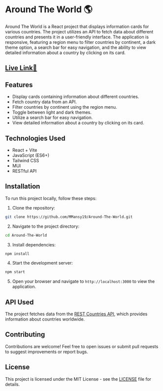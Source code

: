 
# Around The World 🌎


Around The World is a React project that displays information cards for various countries. The project utilizes an API to fetch data about different countries and presents it in a user-friendly interface. The application is responsive, featuring a region menu to filter countries by continent, a dark theme option, a search bar for easy navigation, and the ability to view detailed information about a country by clicking on its card.

## [Live Link🌟](https://around-the-world-mansy.vercel.app/)

## Features

- Display cards containing information about different countries.
- Fetch country data from an API.
- Filter countries by continent using the region menu.
- Toggle between light and dark themes.
- Utilize a search bar for easy navigation.
- View detailed information about a country by clicking on its card.

## Technologies Used

- React + Vite
- JavaScript (ES6+)
- Tailwind CSS
- MUI
- RESTful API

## Installation

To run this project locally, follow these steps:

1. Clone the repository:

```bash
git clone https://github.com/MMansy19/Around-The-World.git
```

2. Navigate to the project directory:

```bash
cd Around-The-World
```

3. Install dependencies:

```bash
npm install
```

4. Start the development server:

```bash
npm start
```

5. Open your browser and navigate to `http://localhost:3000` to view the application.

## API Used

The project fetches data from the [REST Countries API](https://restcountries.com/), which provides information about countries worldwide.

## Contributing

Contributions are welcome! Feel free to open issues or submit pull requests to suggest improvements or report bugs.

## License

This project is licensed under the MIT License - see the [LICENSE](LICENSE) file for details.
